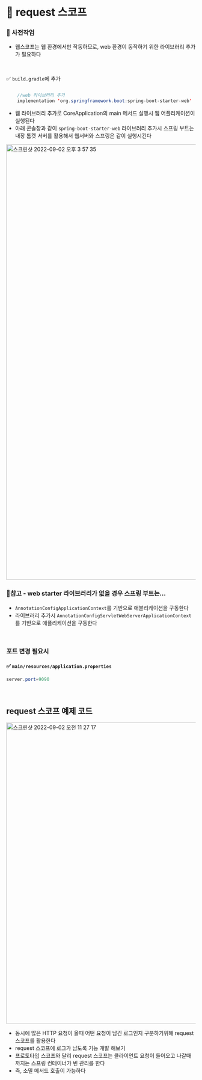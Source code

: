 # 🔎 request 스코프

### 👀 사전작업
- 웹스코프는 웹 환경에서만 작동하므로, web 환경이 동작하기 위한 라이브러리 추가가 필요하다

<br>

✅ `build.gradle`에 추가

```java

    //web 라이브러리 추가
    implementation 'org.springframework.boot:spring-boot-starter-web'

```

- 웹 라이브러리 추가로 CoreApplication의 main 메서드 실행시 웹 어플리케이션이 실행된다
- 아래 콘솔창과 같이 `spring-boot-starter-web` 라이브러리 추가시 스프링 부트는 내장 톰켓 서버를 활용해서 웹서버와 스프링은 같이 실행시킨다
<img width="1159" alt="스크린샷 2022-09-02 오후 3 57 35" src="https://user-images.githubusercontent.com/101084642/188077371-cf63bbf4-94f3-42f9-9153-d4f2b8011c3f.png">

<br>

### 🌟참고 - web starter 라이브러리가 없을 경우 스프링 부트는...
- `AnnotationConfigApplicationContext`를 기반으로 애블리케이션을 구동한다
- 라이브러리 추가시 `AnnotationConfigServletWebServerApplicationContext`를 기반으로 애플리케이션을 구동한다

<br>

### 포트 변경 필요시
#### ✅ `main/resources/application.properties`
```java
server.port=9090

```

<br>

## request 스코프 예제 코드

<img width="802" alt="스크린샷 2022-09-02 오전 11 27 17" src="https://user-images.githubusercontent.com/101084642/188078356-bac0ef94-a485-4ff4-8506-e2a5a93f9bad.png">

- 동시에 많은 HTTP 요청이 올때 어떤 요청이 남긴 로그인지 구분하기위해 request 스코프를 활용한다
- request 스코프에 로그가 남도록 기능 개발 해보기
- 프로토타입 스코프와 달리 request 스코프는 클라이언트 요청이 들어오고 나갈때 까지는 스프링 컨테이너가 빈 관리를 한다
- 즉, 소멸 메서드 호출이 가능하다
